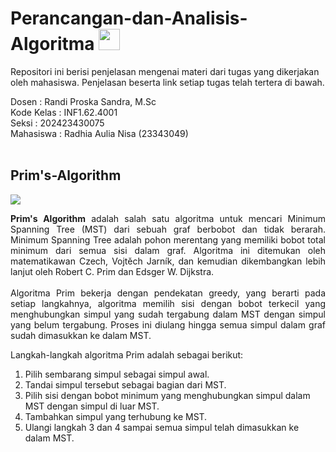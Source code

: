 # Perancangan-dan-Analisis-Algoritma <img src="https://www.thedataschool.com.au/wp-content/uploads/2022/01/logo-data-structures-algorithms.png" width="34" height="34">

Repositori ini berisi penjelasan mengenai materi dari tugas yang dikerjakan oleh mahasiswa. Penjelasan beserta link setiap tugas telah tertera di bawah.

Dosen : Randi Proska Sandra, M.Sc<br>
Kode Kelas : INF1.62.4001 <br>
Seksi : 202423430075<br>
Mahasiswa : Radhia Aulia Nisa (23343049)<br><br>

## Prim's-Algorithm
<img src="[https://user-images.githubusercontent.com/73097560/115834477-dbab4500-a447-11eb-908a-139a6edaec5c.gif](https://upload.wikimedia.org/wikipedia/en/9/96/Prim-animation.gif)">
<p align="justify">
<b>Prim's Algorithm</b> adalah salah satu algoritma untuk mencari Minimum Spanning Tree (MST) dari sebuah graf berbobot dan tidak berarah. Minimum Spanning Tree adalah pohon merentang yang memiliki bobot total minimum dari semua sisi dalam graf. Algoritma ini ditemukan oleh matematikawan Czech, Vojtěch Jarník, dan kemudian dikembangkan lebih lanjut oleh Robert C. Prim dan Edsger W. Dijkstra.<br><br>
  Algoritma Prim bekerja dengan pendekatan greedy, yang berarti pada setiap langkahnya, algoritma memilih sisi dengan bobot terkecil yang menghubungkan simpul yang sudah tergabung dalam MST dengan simpul yang belum tergabung. Proses ini diulang hingga semua simpul dalam graf sudah dimasukkan ke dalam MST.
</p>

<p align="justify">
Langkah-langkah algoritma Prim adalah sebagai berikut: </p>
<ol>
 <li>Pilih sembarang simpul sebagai simpul awal.</li>
 <li>Tandai simpul tersebut sebagai bagian dari MST.</li>
 <li>Pilih sisi dengan bobot minimum yang menghubungkan simpul dalam MST dengan simpul di luar MST.</li>
 <li>Tambahkan simpul yang terhubung ke MST.</li>
 <li>Ulangi langkah 3 dan 4 sampai semua simpul telah dimasukkan ke dalam MST.</li>
</ol>



